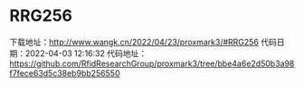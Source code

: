 # RRG256
下载地址：http://www.wangk.cn/2022/04/23/proxmark3/#RRG256
代码日期：2022-04-03 12:16:32
代码地址：https://github.com/RfidResearchGroup/proxmark3/tree/bbe4a6e2d50b3a98f7fece63d5c38eb9bb256550

